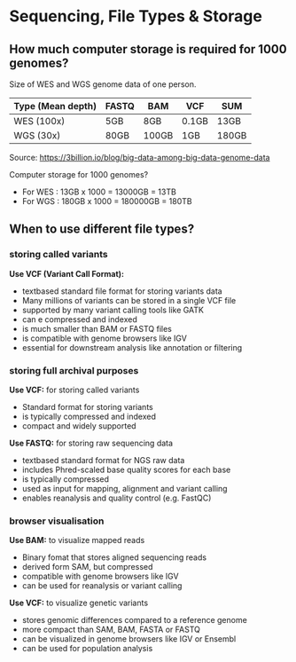 # Sequencing, File Types & Storage

## How much computer storage is required for 1000 genomes?

Size of WES and WGS genome data of one person.

|Type (Mean depth)|	FASTQ| BAM |VCF  | SUM |
|-----------------|------|-----|-----|-----|
|WES (100x)	      |   5GB|  8GB|0.1GB| 13GB|
|WGS (30x)        |  80GB|100GB|  1GB|180GB|

Source: <https://3billion.io/blog/big-data-among-big-data-genome-data>

Computer storage for 1000 genomes? 

- For WES :  13GB x 1000 =  13000GB =  13TB
- For WGS : 180GB x 1000 = 180000GB = 180TB


## When to use different file types?

### storing called variants

**Use VCF (Variant Call Format):**

- textbased standard file format for storing variants data
- Many millions of variants can be stored in a single VCF file
- supported by many variant calling tools like GATK
- can e compressed and indexed
- is much smaller than BAM or FASTQ files
- is compatible with genome browsers like IGV 
- essential for downstream analysis like annotation or filtering


### storing full archival purposes

**Use VCF:** for storing called variants

- Standard format for storing variants
- is typically compressed and indexed
- compact and widely supported

**Use FASTQ:** for storing raw sequencing data

- textbased standard format for NGS raw data
- includes Phred-scaled base quality scores for each base
- is typically compressed 
- used as input for mapping, alignment and variant calling
- enables reanalysis and quality control (e.g. FastQC)

### browser visualisation

**Use BAM:** to visualize mapped reads

- Binary fomat that stores aligned sequencing reads
- derived form SAM, but compressed
- compatible with genome browsers like IGV
- can be used for reanalysis or variant calling

**Use VCF:** to visualize genetic variants

- stores genomic differences compared to a reference genome
- more compact than SAM, BAM, FASTA or FASTQ 
- can be visualized in genome browsers like IGV or Ensembl
- can be used for population analysis




